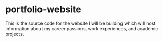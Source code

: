 # portfolio-website

This is the source code for the website I will be building which will host information about my career passions, work experiences, and academic projects.
